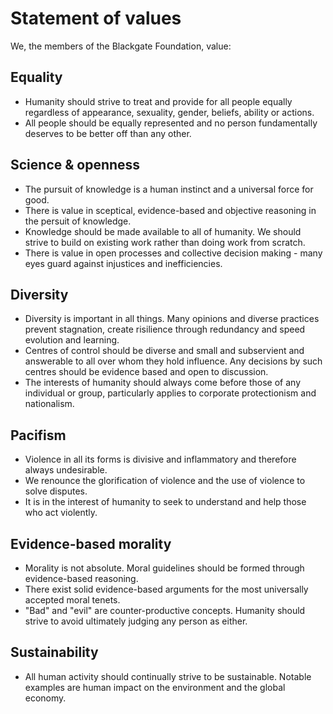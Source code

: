 Statement of values
===

We, the members of the Blackgate Foundation, value:

Equality
---
- Humanity should strive to treat and provide for all people equally regardless of appearance, sexuality, gender, beliefs, ability or actions.
- All people should be equally represented and no person fundamentally deserves to be better off than any other.

Science & openness
---
- The pursuit of knowledge is a human instinct and a universal force for good.
- There is value in sceptical, evidence-based and objective reasoning in the persuit of knowledge.
- Knowledge should be made available to all of humanity. We should strive to build on existing work rather than doing work from scratch.
- There is value in open processes and collective decision making - many eyes guard against injustices and inefficiencies.

Diversity
---
- Diversity is important in all things. Many opinions and diverse practices prevent stagnation, create risilience through redundancy and speed evolution and learning.
- Centres of control should be diverse and small and subservient and answerable to all over whom they hold influence. Any decisions by such centres should be evidence based and open to discussion.
- The interests of humanity should always come before those of any individual or group, particularly applies to corporate protectionism and nationalism.

Pacifism
---
- Violence in all its forms is divisive and inflammatory and therefore always undesirable.
- We renounce the glorification of violence and the use of violence to solve disputes.
- It is in the interest of humanity to seek to understand and help those who act violently.

Evidence-based morality
---
- Morality is not absolute. Moral guidelines should be formed through evidence-based reasoning.
- There exist solid evidence-based arguments for the most universally accepted moral tenets.
- "Bad" and "evil" are counter-productive concepts. Humanity should strive to avoid ultimately judging any person as either.

Sustainability
---
- All human activity should continually strive to be sustainable. Notable examples are human impact on the environment and the global economy.
